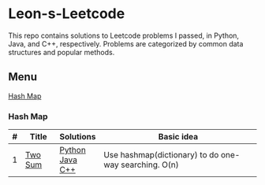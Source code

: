 # Leon-s-Leetcode

This repo contains solutions to Leetcode problems I passed, in Python, Java, and C++, respectively. Problems are categorized by common data structures and popular methods.

## Menu
[Hash Map]()

### Hash Map
| # | Title | Solutions |       Basic idea      |
|---| ----- | --------- | --------------------- |
| 1 | [Two Sum](https://leetcode.com/problems/two-sum/) | [Python](https://github.com/Leoni71/Leon-s-Leetcode/blob/main/python/1_Two_Sum.py) <br> [Java](https://github.com/Leoni71/Leon-s-Leetcode/blob/main/java/1_Two_Sum.java) <br> [C++](https://github.com/Leoni71/Leon-s-Leetcode/blob/main/C++/1_Two_Sum.cpp) | Use hashmap(dictionary) to do one-way searching. O(n) |
